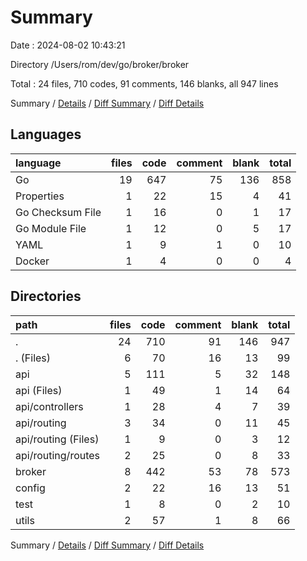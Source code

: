 # Summary

Date : 2024-08-02 10:43:21

Directory /Users/rom/dev/go/broker/broker

Total : 24 files,  710 codes, 91 comments, 146 blanks, all 947 lines

Summary / [Details](details.md) / [Diff Summary](diff.md) / [Diff Details](diff-details.md)

## Languages
| language | files | code | comment | blank | total |
| :--- | ---: | ---: | ---: | ---: | ---: |
| Go | 19 | 647 | 75 | 136 | 858 |
| Properties | 1 | 22 | 15 | 4 | 41 |
| Go Checksum File | 1 | 16 | 0 | 1 | 17 |
| Go Module File | 1 | 12 | 0 | 5 | 17 |
| YAML | 1 | 9 | 1 | 0 | 10 |
| Docker | 1 | 4 | 0 | 0 | 4 |

## Directories
| path | files | code | comment | blank | total |
| :--- | ---: | ---: | ---: | ---: | ---: |
| . | 24 | 710 | 91 | 146 | 947 |
| . (Files) | 6 | 70 | 16 | 13 | 99 |
| api | 5 | 111 | 5 | 32 | 148 |
| api (Files) | 1 | 49 | 1 | 14 | 64 |
| api/controllers | 1 | 28 | 4 | 7 | 39 |
| api/routing | 3 | 34 | 0 | 11 | 45 |
| api/routing (Files) | 1 | 9 | 0 | 3 | 12 |
| api/routing/routes | 2 | 25 | 0 | 8 | 33 |
| broker | 8 | 442 | 53 | 78 | 573 |
| config | 2 | 22 | 16 | 13 | 51 |
| test | 1 | 8 | 0 | 2 | 10 |
| utils | 2 | 57 | 1 | 8 | 66 |

Summary / [Details](details.md) / [Diff Summary](diff.md) / [Diff Details](diff-details.md)